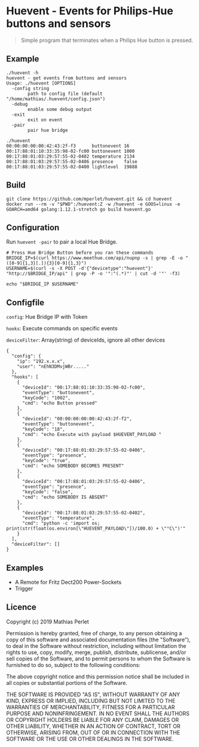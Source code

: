 # Huevent - Events for Philips-Hue buttons and sensors

> Simple program that terminates when a Philips Hue button is pressed.

## Example

```
./huevent -h
huevent - get events from buttons and sensors
Usage: ./huevent [OPTIONS] 
  -config string
    	path to config file (default "/home/mathias/.huevent/config.json")
  -debug
    	enable some debug output
  -exit
    	exit on event
  -pair
    	pair hue bridge
```

```
./huevent 
00:00:00:00:00:42:43:2f-f3      buttonevent	16
00:17:88:01:10:33:35:98-02-fc00	buttonevent	1000
00:17:88:01:03:29:57:55-02-0402	temperature	2134
00:17:88:01:03:29:57:55-02-0406	presence	false
00:17:88:01:03:29:57:55-02-0400	lightlevel	19888

```



## Build

```
git clone https://github.com/mperlet/huevent.git && cd huevent
docker run --rm -v "$PWD":/huevent:Z -w /huevent -e GOOS=linux -e GOARCH=amd64 golang:1.12.1-stretch go build huevent.go
```

## Configuration

Run `huevent -pair` to pair a local Hue Bridge.


```
# Press Hue Bridge Button before you ran these commands
BRIDGE_IP=$(curl https://www.meethue.com/api/nupnp -s | grep -E -o "([0-9]{1,3}[.]){3}[0-9]{1,3}")
USERNAME=$(curl -s -X POST -d'{"devicetype":"huevent"}' "http://$BRIDGE_IP/api" | grep -P -o '":"(.*)"' | cut -d '"' -f3)

echo "$BRIDGE_IP $USERNAME"

```

## Configfile

`config`: Hue Bridge IP with Token

`hooks`: Execute commands on specific events

`deviceFilter`: Array(string) of deviceIds, ignore all other devices 


```
{
  "config": {
    "ip": "192.x.x.x",
    "user": "nEhN3DMvjWBr....."
  },
  "hooks": [
    {
      "deviceId": "00:17:88:01:10:33:35:98-02-fc00",
      "eventType": "buttonevent",
      "keyCode": "1002",
      "cmd": "echo Button pressed"
    },
    {
      "deviceId": "00:00:00:00:00:42:43:2f-f2",
      "eventType": "buttonevent",
      "keyCode": "18",
      "cmd": "echo Execute with payload $HUEVENT_PAYLOAD "
    },
    {
      "deviceId": "00:17:88:01:03:29:57:55-02-0406",
      "eventType": "presence",
      "keyCode": "true",
      "cmd": "echo SOMEBODY BECOMES PRESENT"
    },
    {
      "deviceId": "00:17:88:01:03:29:57:55-02-0406",
      "eventType": "presence",
      "keyCode": "false",
      "cmd": "echo SOMEBODY IS ABSENT"
    },
    {
      "deviceId": "00:17:88:01:03:29:57:55-02-0402",
      "eventType": "temperature",
      "cmd": "python -c 'import os; print(str(float(os.environ[\"HUEVENT_PAYLOAD\"])/100.0) + \"°C\")'"
    }
  ],
  "deviceFilter": []
}
```

## Examples

* A Remote for Fritz Dect200 Power-Sockets
* Trigger <Insert-Your-Idea-Here>


## Licence

Copyright (c) 2019 Mathias Perlet

Permission is hereby granted, free of charge, to any person obtaining a copy of this software and associated documentation files (the "Software"), to deal in the Software without restriction, including without limitation the rights to use, copy, modify, merge, publish, distribute, sublicense, and/or sell copies of the Software, and to permit persons to whom the Software is furnished to do so, subject to the following conditions:

The above copyright notice and this permission notice shall be included in all copies or substantial portions of the Software.

THE SOFTWARE IS PROVIDED "AS IS", WITHOUT WARRANTY OF ANY KIND, EXPRESS OR IMPLIED, INCLUDING BUT NOT LIMITED TO THE WARRANTIES OF MERCHANTABILITY, FITNESS FOR A PARTICULAR PURPOSE AND NONINFRINGEMENT. IN NO EVENT SHALL THE AUTHORS OR COPYRIGHT HOLDERS BE LIABLE FOR ANY CLAIM, DAMAGES OR OTHER LIABILITY, WHETHER IN AN ACTION OF CONTRACT, TORT OR OTHERWISE, ARISING FROM, OUT OF OR IN CONNECTION WITH THE SOFTWARE OR THE USE OR OTHER DEALINGS IN THE SOFTWARE.
